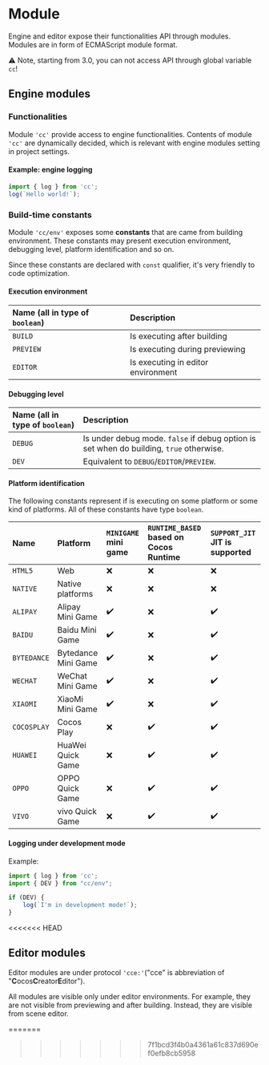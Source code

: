 # Module

Engine and editor expose their functionalities API through modules. Modules are in form of ECMAScript module format.

⚠️ Note, starting from 3.0, you can not access API through global variable `cc`!

## Engine modules

### Functionalities

Module `'cc'` provide access to engine functionalities. Contents of module `'cc'` are dynamically decided,
which is relevant with engine modules setting in project settings.

#### Example: engine logging

```ts
import { log } from 'cc';
log(`Hello world!`);
```

### Build-time constants

Module `'cc/env'` exposes some **constants** that are came from building environment. These constants may present execution environment, debugging level, platform identification and so on.

Since these constants are declared with `const` qualifier, it's very friendly to code optimization.

#### Execution environment

| Name (all in type of `boolean`) | Description   |
| :-------- | :--------------------------------- |
| `BUILD`   | Is executing after building        |
| `PREVIEW` | Is executing during previewing     |
| `EDITOR`  | Is executing in editor environment |

#### Debugging level

| Name (all in type of `boolean`) | Description  |
| :------ | :------- |
| `DEBUG` | Is under debug mode. `false` if debug option is set when do building, `true` otherwise. |
| `DEV`   | Equivalent to `DEBUG`/`EDITOR`/`PREVIEW`.  |


#### Platform identification

The following constants represent if is executing on some platform or some kind of platforms. All of these constants have type `boolean`.
<!-- Please sort the table in dictionary order -->

| Name        | Platform            | `MINIGAME` mini game | `RUNTIME_BASED` based on Cocos Runtime | `SUPPORT_JIT` JIT is supported |
| :---------- | :------------------ | :------------------- | :------------------- | :------------------- |
| `HTML5`     | Web                 | ❌                   | ❌                    | ❌                   |
| `NATIVE`    | Native platforms    | ❌                   | ❌                    | ❌                   |
| `ALIPAY`    | Alipay Mini Game    | ✔️                    | ❌                    | ✔️                   |
| `BAIDU`     | Baidu Mini Game     | ✔️                    | ❌                    | ✔️                    |
| `BYTEDANCE` | Bytedance Mini Game | ✔️                    | ❌                    | ✔️                    |
| `WECHAT`    | WeChat Mini Game    | ✔️                    | ❌                    | ✔️                    |
| `XIAOMI`    | XiaoMi Mini Game    | ✔️                    | ❌                    | ✔️                    |
| `COCOSPLAY` | Cocos Play          | ❌                   | ✔️                     | ✔️                    |
| `HUAWEI`    | HuaWei Quick Game   | ❌                   | ✔️                     | ✔️                    |
| `OPPO`      | OPPO Quick Game     | ❌                   | ✔️                     | ✔️                    |
| `VIVO`      | vivo Quick Game     | ❌                   | ✔️                     | ✔️                    |


#### Logging under development mode

Example:

```ts
import { log } from 'cc';
import { DEV } from "cc/env";

if (DEV) {
    log(`I'm in development mode!`);
}
```
<<<<<<< HEAD

## Editor modules

Editor modules are under protocol `'cce:'`("cce" is abbreviation of "**C**ocos**C**reator**E**ditor").

All modules are visible only under editor environments. For example, they are not visible from previewing and after building. Instead, they are visible from scene editor.

<!--
| Module name | Use for                        |
|-------------|--------------------------------|
| `'cce:gizmo'` | Gizmo                          |
-->
=======
>>>>>>> 7f1bcd3f4b0a4361a61c837d690ef0efb8cb5958
